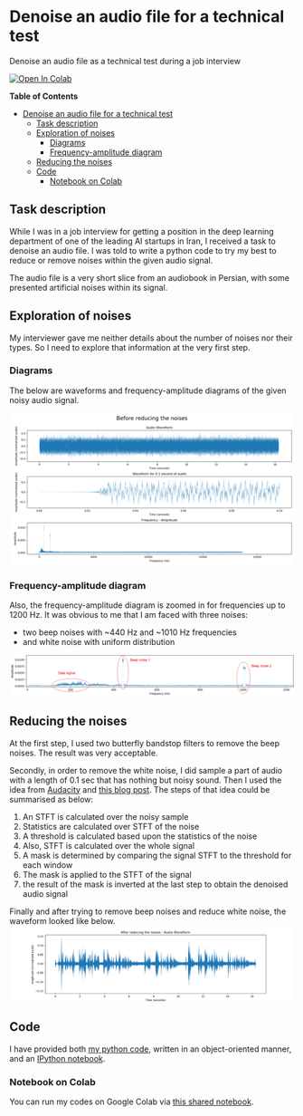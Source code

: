 # Denoise an audio file for a technical test
Denoise an audio file as a technical test during a job interview

[![Open In Colab](https://colab.research.google.com/assets/colab-badge.svg)](https://colab.research.google.com/drive/1GV3mDzLHG-KrMRUNsVYCP0R73IHk6N2E?usp=sharing)

**Table of Contents**
- [Denoise an audio file for a technical test](#denoise-an-audio-file-for-a-technical-test)
  - [Task description](#task-description)
  - [Exploration of noises](#exploration-of-noises)
    - [Diagrams](#diagrams)
    - [Frequency-amplitude diagram](#frequency-amplitude-diagram)
  - [Reducing the noises](#reducing-the-noises)
  - [Code](#code)
    - [Notebook on Colab](#notebook-on-colab)

## Task description
While I was in a job interview for getting a position in the deep learning department of one of the leading AI startups in Iran, I received a task to denoise an audio file.
I was told to write a python code to try my best to reduce or remove noises within the given audio signal.

The audio file is a very short slice from an audiobook in Persian, with some presented artificial noises within its signal.

## Exploration of noises
My interviewer gave me neither details about the number of noises nor their types. So I need to explore that information at the very first step.
### Diagrams
The below are waveforms and frequency-amplitude diagrams of the given noisy audio signal.

![figure 1](https://raw.githubusercontent.com/hamed-ahangari/Denoise-an-audio-file-for-a-technical-test/main/Figure_1%20%28before%20denoising%29.png)

### Frequency-amplitude diagram
Also, the frequency-amplitude diagram is zoomed in for frequencies up to 1200 Hz. It was obvious to me that I am faced with three noises:
- two beep noises with ~440 Hz and ~1010 Hz frequencies
- and white noise with uniform distribution

![figure 2](https://raw.githubusercontent.com/hamed-ahangari/Denoise-an-audio-file-for-a-technical-test/main/Figure_2%20%28before%20denoising%29.png)

  

## Reducing the noises
At the first step, I used two butterfly bandstop filters to remove the beep noises. The result was very acceptable.

Secondly, in order to remove the white noise, I did sample a part of audio with a length of 0.1 sec that has nothing but noisy sound. Then I used the idea from [Audacity](https://wiki.audacityteam.org/wiki/How_Audacity_Noise_Reduction_Works) and [this blog post](https://timsainburg.com/noise-reduction-python.html#noise-reduction-python). The steps of that idea could be summarised as below:

1. An STFT is calculated over the noisy sample
2. Statistics are calculated over STFT of the noise
3. A threshold is calculated based upon the statistics of the noise
4. Also, STFT is calculated over the whole signal
5. A mask is determined by comparing the signal STFT to the threshold for each window
6. The mask is applied to the STFT of the signal
7. the result of the mask is inverted at the last step to obtain the denoised audio signal

Finally and after trying to remove beep noises and reduce white noise, the waveform looked like below.
![figure 3](https://raw.githubusercontent.com/hamed-ahangari/Denoise-an-audio-file-for-a-technical-test/main/Figure_3%20%28after%20denoising%29.png)

## Code
I have provided both [my python code](https://github.com/hamed-ahangari/Denoise-an-audio-file-for-a-technical-test/blob/main/%5BCODE%5D%20Test%20-%20Denoiser%20-%20Voice%20converter.py), written in an object-oriented manner, and an [IPython notebook](https://github.com/hamed-ahangari/Denoise-an-audio-file-for-a-technical-test/blob/main/%5BNOTEBOOK%5D%20Technical_test_Denoising_an_audio.ipynb).

### Notebook on Colab
You can run my codes on Google Colab via [this shared notebook](https://colab.research.google.com/drive/1GV3mDzLHG-KrMRUNsVYCP0R73IHk6N2E?usp=sharing).